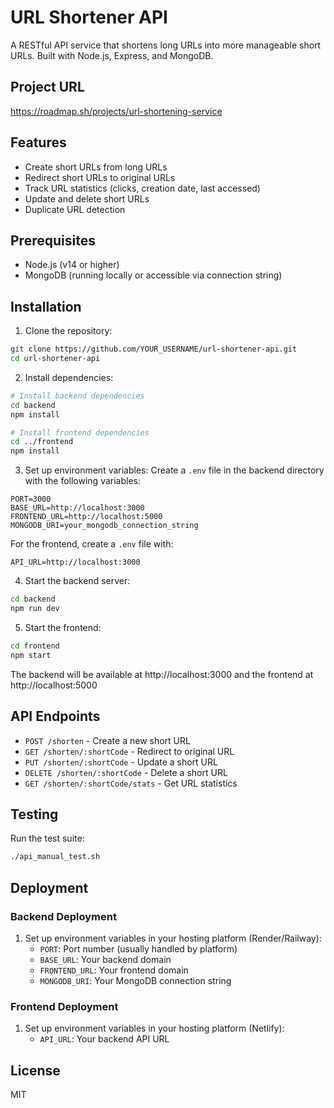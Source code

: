 # URL Shortener API

A RESTful API service that shortens long URLs into more manageable short URLs. Built with Node.js, Express, and MongoDB.

## Project URL
https://roadmap.sh/projects/url-shortening-service

## Features

- Create short URLs from long URLs
- Redirect short URLs to original URLs
- Track URL statistics (clicks, creation date, last accessed)
- Update and delete short URLs
- Duplicate URL detection

## Prerequisites

- Node.js (v14 or higher)
- MongoDB (running locally or accessible via connection string)

## Installation

1. Clone the repository:
```bash
git clone https://github.com/YOUR_USERNAME/url-shortener-api.git
cd url-shortener-api
```

2. Install dependencies:
```bash
# Install backend dependencies
cd backend
npm install

# Install frontend dependencies
cd ../frontend
npm install
```

3. Set up environment variables:
Create a `.env` file in the backend directory with the following variables:
```
PORT=3000
BASE_URL=http://localhost:3000
FRONTEND_URL=http://localhost:5000
MONGODB_URI=your_mongodb_connection_string
```

For the frontend, create a `.env` file with:
```
API_URL=http://localhost:3000
```

4. Start the backend server:
```bash
cd backend
npm run dev
```

5. Start the frontend:
```bash
cd frontend
npm start
```

The backend will be available at http://localhost:3000 and the frontend at http://localhost:5000

## API Endpoints

- `POST /shorten` - Create a new short URL
- `GET /shorten/:shortCode` - Redirect to original URL
- `PUT /shorten/:shortCode` - Update a short URL
- `DELETE /shorten/:shortCode` - Delete a short URL
- `GET /shorten/:shortCode/stats` - Get URL statistics

## Testing

Run the test suite:
```bash
./api_manual_test.sh
```

## Deployment

### Backend Deployment
1. Set up environment variables in your hosting platform (Render/Railway):
   - `PORT`: Port number (usually handled by platform)
   - `BASE_URL`: Your backend domain
   - `FRONTEND_URL`: Your frontend domain
   - `MONGODB_URI`: Your MongoDB connection string

### Frontend Deployment
1. Set up environment variables in your hosting platform (Netlify):
   - `API_URL`: Your backend API URL

## License

MIT 
